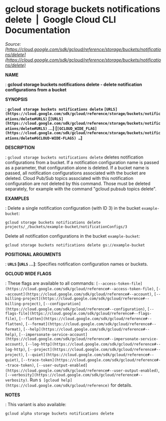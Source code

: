 # gcloud storage buckets notifications delete  |  Google Cloud CLI Documentation

*Source: [https://cloud.google.com/sdk/gcloud/reference/storage/buckets/notifications/delete](https://cloud.google.com/sdk/gcloud/reference/storage/buckets/notifications/delete)*

**NAME**

: **gcloud storage buckets notifications delete - delete notification configurations from a bucket**

**SYNOPSIS**

: **`gcloud storage buckets notifications delete` `[URLS](https://cloud.google.com/sdk/gcloud/reference/storage/buckets/notifications/delete#URLS)` [`[URLS](https://cloud.google.com/sdk/gcloud/reference/storage/buckets/notifications/delete#URLS)` …] [`[GCLOUD_WIDE_FLAG](https://cloud.google.com/sdk/gcloud/reference/storage/buckets/notifications/delete#GCLOUD-WIDE-FLAGS) …`]**

**DESCRIPTION**

: `gcloud storage buckets notifications delete` deletes notification
configurations from a bucket. If a notification configuration name is passed as
a parameter, that configuration alone is deleted. If a bucket name is passed,
all notification configurations associated with the bucket are deleted.
Cloud Pub/Sub topics associated with this notification configuration are not
deleted by this command. Those must be deleted separately, for example with the
command "gcloud pubsub topics delete".

**EXAMPLES**

: Delete a single notification configuration (with ID 3) in the bucket
`example-bucket`:

```
gcloud storage buckets notifications delete projects/_/buckets/example-bucket/notificationConfigs/3
```

Delete all notification configurations in the bucket
`example-bucket`:

```
gcloud storage buckets notifications delete gs://example-bucket
```

**POSITIONAL ARGUMENTS**

: **`URLS` [`URLS` …]**:
Specifies notification configuration names or buckets.

**GCLOUD WIDE FLAGS**

: These flags are available to all commands: `[--access-token-file](https://cloud.google.com/sdk/gcloud/reference#--access-token-file)`,
`[--account](https://cloud.google.com/sdk/gcloud/reference#--account)`, `[--billing-project](https://cloud.google.com/sdk/gcloud/reference#--billing-project)`,
`[--configuration](https://cloud.google.com/sdk/gcloud/reference#--configuration)`,
`[--flags-file](https://cloud.google.com/sdk/gcloud/reference#--flags-file)`,
`[--flatten](https://cloud.google.com/sdk/gcloud/reference#--flatten)`, `[--format](https://cloud.google.com/sdk/gcloud/reference#--format)`, `[--help](https://cloud.google.com/sdk/gcloud/reference#--help)`, `[--impersonate-service-account](https://cloud.google.com/sdk/gcloud/reference#--impersonate-service-account)`,
`[--log-http](https://cloud.google.com/sdk/gcloud/reference#--log-http)`,
`[--project](https://cloud.google.com/sdk/gcloud/reference#--project)`, `[--quiet](https://cloud.google.com/sdk/gcloud/reference#--quiet)`, `[--trace-token](https://cloud.google.com/sdk/gcloud/reference#--trace-token)`, `[--user-output-enabled](https://cloud.google.com/sdk/gcloud/reference#--user-output-enabled)`,
`[--verbosity](https://cloud.google.com/sdk/gcloud/reference#--verbosity)`.
Run `$ [gcloud help](https://cloud.google.com/sdk/gcloud/reference)` for details.

**NOTES**

: This variant is also available:

```
gcloud alpha storage buckets notifications delete
```